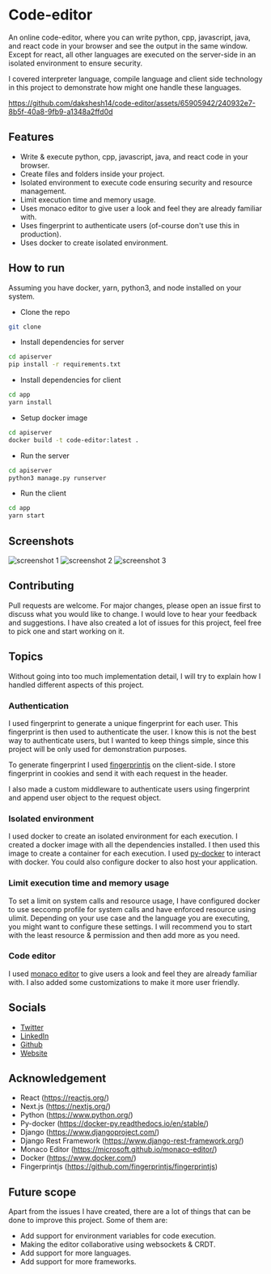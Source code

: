 # Code-editor

An online code-editor, where you can write python, cpp, javascript, java, and react code in your browser and see the output in the same window. Except for react, all other languages are executed on the server-side in an isolated environment to ensure security.

I covered interpreter language, compile language and client side technology in this project to demonstrate how might one handle these languages.

https://github.com/dakshesh14/code-editor/assets/65905942/240932e7-8b5f-40a8-9fb9-a1348a2ffd0d

## Features

- Write & execute python, cpp, javascript, java, and react code in your browser.
- Create files and folders inside your project.
- Isolated environment to execute code ensuring security and resource management.
- Limit execution time and memory usage.
- Uses monaco editor to give user a look and feel they are already familiar with.
- Uses fingerprint to authenticate users (of-course don't use this in production).
- Uses docker to create isolated environment.

## How to run

Assuming you have docker, yarn, python3, and node installed on your system.

- Clone the repo

```bash
git clone
```

- Install dependencies for server

```bash
cd apiserver
pip install -r requirements.txt
```

- Install dependencies for client

```bash
cd app
yarn install
```

- Setup docker image

```bash
cd apiserver
docker build -t code-editor:latest .
```

- Run the server

```bash
cd apiserver
python3 manage.py runserver
```

- Run the client

```bash
cd app
yarn start
```

## Screenshots

![screenshot 1](https://github.com/dakshesh14/code-editor/assets/65905942/9d4d55d5-6649-407d-a3dc-d7c7349e43f9)
![screenshot 2](https://github.com/dakshesh14/code-editor/assets/65905942/35544321-335e-46f7-b756-40da61efbd9c)
![screenshot 3](https://github.com/dakshesh14/code-editor/assets/65905942/74276138-c2f0-4311-a484-1bb2251f82bd)

## Contributing

Pull requests are welcome. For major changes, please open an issue first to discuss what you would like to change. I would love to hear your feedback and suggestions. I have also created a lot of issues for this project, feel free to pick one and start working on it.

## Topics

Without going into too much implementation detail, I will try to explain how I handled different aspects of this project.

### Authentication

I used fingerprint to generate a unique fingerprint for each user. This fingerprint is then used to authenticate the user. I know this is not the best way to authenticate users, but I wanted to keep things simple, since this project will be only used for demonstration purposes.

To generate fingerprint I used [fingerprintjs](https://github.com/fingerprintjs/fingerprintjs) on the client-side. I store fingerprint in cookies and send it with each request in the header.

I also made a custom middleware to authenticate users using fingerprint and append user object to the request object.

### Isolated environment

I used docker to create an isolated environment for each execution. I created a docker image with all the dependencies installed. I then used this image to create a container for each execution. I used [py-docker](https://docker-py.readthedocs.io/en/stable/) to interact with docker. You could also configure docker to also host your application.

### Limit execution time and memory usage

To set a limit on system calls and resource usage, I have configured docker to use seccomp profile for system calls and have enforced resource using ulimit. Depending on your use case and the language you are executing, you might want to configure these settings. I will recommend you to start with the least resource & permission and then add more as you need.

### Code editor

I used [monaco editor](https://microsoft.github.io/monaco-editor/) to give users a look and feel they are already familiar with. I also added some customizations to make it more user friendly.

## Socials

- [Twitter](https://twitter.com/_dakshesh)
- [LinkedIn](https://www.linkedin.com/in/dakshesh-jain/)
- [Github](https://github.com/dakshesh14)
- [Website](https://dakshesh.me/)

## Acknowledgement

- React (https://reactjs.org/)
- Next.js (https://nextjs.org/)
- Python (https://www.python.org/)
- Py-docker (https://docker-py.readthedocs.io/en/stable/)
- Django (https://www.djangoproject.com/)
- Django Rest Framework (https://www.django-rest-framework.org/)
- Monaco Editor (https://microsoft.github.io/monaco-editor/)
- Docker (https://www.docker.com/)
- Fingerprintjs (https://github.com/fingerprintjs/fingerprintjs)

## Future scope

Apart from the issues I have created, there are a lot of things that can be done to improve this project. Some of them are:

- Add support for environment variables for code execution.
- Making the editor collaborative using websockets & CRDT.
- Add support for more languages.
- Add support for more frameworks.
